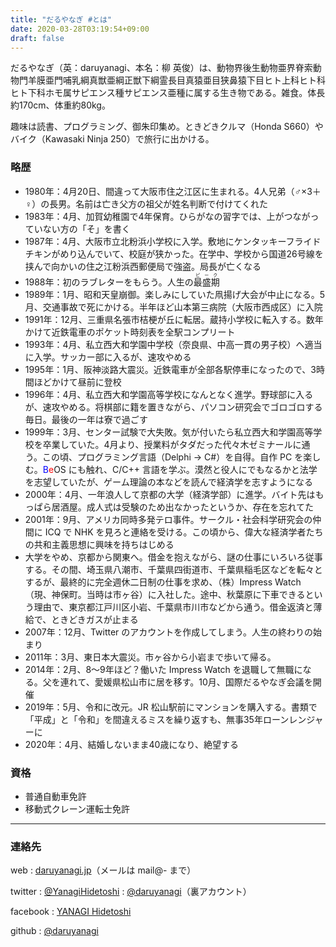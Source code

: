 ```yaml
---
title: "だるやなぎ #とは"
date: 2020-03-28T03:19:54+09:00
draft: false
---
```


だるやなぎ（英：daruyanagi、本名：柳 英俊）は、動物界後生動物亜界脊索動物門羊膜亜門哺乳綱真獣亜綱正獣下綱霊長目真猿亜目狭鼻猿下目ヒト上科ヒト科ヒト下科ホモ属サピエンス種サピエンス亜種に属する生き物である。雑食。体長約170cm、体重約80kg。

趣味は読書、プログラミング、御朱印集め。ときどきクルマ（Honda S660）やバイク（Kawasaki Ninja 250）で旅行に出かける。

### 略歴

- 1980年：4月20日、間違って大阪市住之江区に生まれる。4人兄弟（♂×3＋♀）の長男。名前は亡き父方の祖父が姓名判断で付けてくれた
- 1983年：4月、加賀幼稚園で4年保育。ひらがなの習字では、上がつながっていない方の「そ」を書く
- 1987年：4月、大阪市立北粉浜小学校に入学。敷地にケンタッキーフライドチキンがめり込んでいて、校庭が狭かった。在学中、学校から国道26号線を挟んで向かいの住之江粉浜西郵便局で強盗。局長が亡くなる
- 1988年：初のラブレターをもらう。人生の<ruby>最盛期<rp>（</rp><rt>ピーク</rt><rp>）</rp></ruby>
- 1989年：1月、昭和天皇崩御。楽しみにしていた凧揚げ大会が中止になる。5月、交通事故で死にかける。半年ほど山本第三病院（大阪市西成区）に入院
- 1991年：12月、三重県名張市桔梗が丘に転居。蔵持小学校に転入する。数年かけて近鉄電車のポケット時刻表を全駅コンプリート
- 1993年：4月、私立西大和学園中学校（奈良県、中高一貫の男子校）へ適当に入学。サッカー部に入るが、速攻やめる
- 1995年：1月、阪神淡路大震災。近鉄電車が全部各駅停車になったので、3時間ほどかけて昼前に登校
- 1996年：4月、私立西大和学園高等学校になんとなく進学。野球部に入るが、速攻やめる。将棋部に籍を置きながら、パソコン研究会でゴロゴロする毎日。最後の一年は寮で過ごす
- 1999年：3月、センター試験で大失敗。気が付いたら私立西大和学園高等学校を卒業していた。4月より、授業料がタダだった代々木ゼミナールに通う。この頃、プログラミング言語（Delphi → C#）を自得。自作 PC を楽しむ。<span style="color: blue">B</span><span style="color: red">e</span>OS にも触れ、C/C++ 言語を学ぶ。漠然と役人にでもなるかと法学を志望していたが、ゲーム理論の本などを読んで経済学を志すようになる
- 2000年：4月、一年浪人して京都の大学（経済学部）に進学。バイト先はもっぱら居酒屋。成人式は受験のため出なかったというか、存在を忘れてた
- 2001年：9月、アメリカ同時多発テロ事件。サークル・社会科学研究会の仲間に ICQ で NHK を見ろと連絡を受ける。この頃から、偉大な経済学者たちの共和主義思想に興味を持ちはじめる
- 大学をやめ、京都から関東へ。借金を抱えながら、謎の仕事にいろいろ従事する。その間、埼玉県八潮市、千葉県四街道市、千葉県稲毛区などを転々とするが、最終的に完全週休二日制の仕事を求め、（株）Impress Watch（現、神保町。当時は市ヶ谷）に入社した。途中、秋葉原に下車できるという理由で、東京都江戸川区小岩、千葉県市川市などから通う。借金返済と薄給で、ときどきガスが止まる
- 2007年：12月、Twitter のアカウントを作成してしまう。人生の終わりの始まり
- 2011年：3月、東日本大震災。市ヶ谷から小岩まで歩いて帰る。
- 2014年：2月、8～9年ほど？働いた Impress Watch を退職して無職になる。父を連れて、愛媛県松山市に居を移す。10月、国際だるやなぎ会議を開催
- 2019年：5月、令和に改元。JR 松山駅前にマンションを購入する。書類で「平成」と「令和」を間違えるミスを繰り返すも、無事35年ローンレンジャーに
- 2020年：4月、結婚しないまま40歳になり、絶望する


### 資格

- 普通自動車免許
- 移動式クレーン運転士免許

<hr />

### 連絡先


web
: [daruyanagi.jp](//daruyanagi.jp/)（メールは mail@- まで）

twitter
: [@YanagiHidetoshi](//twitter.com/YanagiHidetoshi)
: [@daruyanagi](//twitter.com/daruyanagi)（裏アカウント）

facebook
: [YANAGI Hidetoshi](//facebook.com/YanagiHidetoshi/)

github
: [@daruyanagi](//github.com/daruyanagi)




